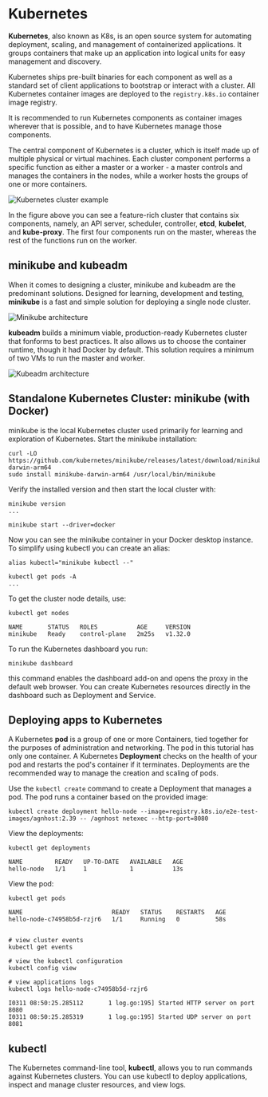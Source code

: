 # Kubernetes

**Kubernetes**, also known as K8s, is an open source system for automating deployment,
scaling, and management of containerized applications. It groups containers that make up
an application into logical units for easy management and discovery.

Kubernetes ships pre-built binaries for each component as well as a standard set of client
applications to bootstrap or interact with a cluster. All Kubernetes container images are
deployed to the `registry.k8s.io` container image registry.

It is recommended to run Kubernetes components as container images wherever that is
possible, and to have Kubernetes manage those components.

The central component of Kubernetes is a cluster, which is itself made up of multiple
physical or virtual machines. Each cluster component performs a specific function as
either a master or a worker - a master controls and manages the containers in the nodes,
while a worker hosts the groups of one or more containers.

![Kubernetes cluster example](https://www.armosec.io/wp-content/uploads/2022/01/Picture1.png)

In the figure above you can see a feature-rich cluster that contains six components,
namely, an API server, scheduler, controller, **etcd**, **kubelet**, and **kube-proxy**.
The first four components run on the master, whereas the rest of the functions run on the
worker.


## minikube and kubeadm

When it comes to designing a cluster, minikube and kubeadm are the predominant solutions.
Designed for learning, development and testing, **minikube** is a fast and simple solution
for deploying a single node cluster.

![Minikube architecture](https://www.armosec.io/wp-content/uploads/2022/01/Picture2.png)


**kubeadm** builds a minimum viable, production-ready Kubernetes cluster that fonforms to
best practices. It also allows us to choose the container runtime, though it had Docker by
default. This solution requires a minimum of two VMs to run the master and worker.

![Kubeadm architecture](https://www.armosec.io/wp-content/uploads/2022/01/Picture3.png)


## Standalone Kubernetes Cluster: minikube (with Docker)

minikube is the local Kubernetes cluster used primarily for learning and exploration of
Kubernetes. Start the minikube installation:

```
curl -LO https://github.com/kubernetes/minikube/releases/latest/download/minikube-darwin-arm64
sudo install minikube-darwin-arm64 /usr/local/bin/minikube
```

Verify the installed version and then start the local cluster with:

```
minikube version
...

minikube start --driver=docker
```

Now you can see the minikube container in your Docker desktop instance. To simplify using
kubectl you can create an alias:

```
alias kubectl="minikube kubectl --"

kubectl get pods -A
...
```

To get the cluster node details, use:

```
kubectl get nodes

NAME       STATUS   ROLES           AGE     VERSION
minikube   Ready    control-plane   2m25s   v1.32.0
```

To run the Kubernetes dashboard you run:

```
minikube dashboard
```

this command enables the dashboard add-on and opens the proxy in the default web browser.
You can create Kubernetes resources directly in the dashboard such as Deployment and
Service.


## Deploying apps to Kubernetes

A Kubernetes **pod** is a group of one or more Containers, tied together for the purposes
of administration and networking. The pod in this tutorial has only one container. A
Kubernetes **Deployment** checks on the health of your pod and restarts the pod's
container if it terminates. Deployments are the recommended way to manage the creation and
scaling of pods.

Use the `kubectl create` command to create a Deployment that manages a pod. The pod runs a
container based on the provided image:

```
kubectl create deployment hello-node --image=registry.k8s.io/e2e-test-images/agnhost:2.39 -- /agnhost netexec --http-port=8080
```

View the deployments:

```
kubectl get deployments

NAME         READY   UP-TO-DATE   AVAILABLE   AGE
hello-node   1/1     1            1           13s
```

View the pod:

```
kubectl get pods

NAME                         READY   STATUS    RESTARTS   AGE
hello-node-c74958b5d-rzjr6   1/1     Running   0          58s


# view cluster events
kubectl get events

# view the kubectl configuration
kubectl config view

# view applications logs
kubectl logs hello-node-c74958b5d-rzjr6

I0311 08:50:25.285112       1 log.go:195] Started HTTP server on port 8080
I0311 08:50:25.285319       1 log.go:195] Started UDP server on port  8081
```


## kubectl

The Kubernetes command-line tool, **kubectl**, allows you to run commands against
Kubernetes clusters. You can use kubectl to deploy applications, inspect and manage
cluster resources, and view logs.


